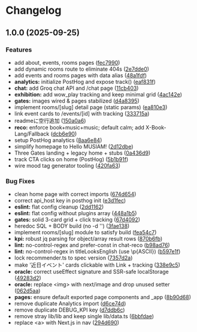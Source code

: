 # Changelog

## 1.0.0 (2025-09-25)


### Features

* add about, events, rooms pages ([fec7990](https://github.com/kagekun333/musiam-front/commit/fec7990bcb30f48db694448d0b7ed08c00ac1c51))
* add dynamic rooms route to eliminate 404s ([2e7dde0](https://github.com/kagekun333/musiam-front/commit/2e7dde019cf8e79e2ca37b715054397b63b09c4e))
* add events and rooms pages with data alias ([48a1fdf](https://github.com/kagekun333/musiam-front/commit/48a1fdf131255c2fe903aee63cab1a2e570535a7))
* **analytics:** initialize PostHog and expose track() ([eaf831f](https://github.com/kagekun333/musiam-front/commit/eaf831fc5038a0522772c2f76853829bcb6b7ac0))
* **chat:** add Groq chat API and /chat page ([11cb403](https://github.com/kagekun333/musiam-front/commit/11cb403c25047b7da46549c5892beb9683030746))
* **exhibition:** add wow_play tracking and keep minimal grid ([4ac142e](https://github.com/kagekun333/musiam-front/commit/4ac142ef22062003fa773743264d6cea5b26eba5))
* **gates:** images wired & pages stabilized ([d4a8395](https://github.com/kagekun333/musiam-front/commit/d4a83958892428ec3e9a247268d5d770536ad3c3))
* implement rooms/[slug] detail page (static params) ([ea810e3](https://github.com/kagekun333/musiam-front/commit/ea810e33c66791cb3803a1922fa418b8a89b7277))
* link event cards to /events/[id] with tracking ([333715a](https://github.com/kagekun333/musiam-front/commit/333715a3e7cc670c1e70bf42062f7ab86f338775))
* readmeに空行追加 ([150a0a6](https://github.com/kagekun333/musiam-front/commit/150a0a64763ea8086795358bea24a303054b827b))
* **reco:** enforce book+music+music; default calm; add X-Book-Lang/Fallback ([dcb6e90](https://github.com/kagekun333/musiam-front/commit/dcb6e901f000957e17b78987ddcc7336f8a8891c))
* setup PostHog analytics ([8aa6e84](https://github.com/kagekun333/musiam-front/commit/8aa6e8415a32224e3653bb317313597feb6fd97d))
* simplify homepage to Hello MUSIAM! ([2d12dbe](https://github.com/kagekun333/musiam-front/commit/2d12dbec3824620a2ae2f41c6e428d2806ceddeb))
* Three Gates landing + legacy home + stubs ([0a436d9](https://github.com/kagekun333/musiam-front/commit/0a436d9bc6b531ef905ccfa2fd5fe8f951feddf9))
* track CTA clicks on home (PostHog) ([5b1b91f](https://github.com/kagekun333/musiam-front/commit/5b1b91f22a1bd38d9a315b503fa91df3397c415f))
* wire mood tag generator tooling ([420fa63](https://github.com/kagekun333/musiam-front/commit/420fa63ffc154b1ed4ddb50693005ec0bfdb2eb5))


### Bug Fixes

* clean home page with correct imports ([674d654](https://github.com/kagekun333/musiam-front/commit/674d65422c0fefd090d48c8ac496bf67de8557ef))
* correct api_host key in posthog init ([e3d1fec](https://github.com/kagekun333/musiam-front/commit/e3d1fec59bfb6a66b997585971287bd8e4b53b98))
* **eslint:** flat config cleanup ([2dd1162](https://github.com/kagekun333/musiam-front/commit/2dd1162bb0b1cff11253df16bf620ea1958287f6))
* **eslint:** flat config without plugins array ([448a1b5](https://github.com/kagekun333/musiam-front/commit/448a1b54f8428e22db7c82e15ef25a93ef911824))
* **gates:** solid 3-card grid + click tracking ([67d4092](https://github.com/kagekun333/musiam-front/commit/67d40920a4bd696dde9e66d689470f9e06cdfba6))
* heredoc SQL + BODY build (no -d '') ([3fae138](https://github.com/kagekun333/musiam-front/commit/3fae1389868f01765811129d33c1b5fc52b48629))
* implement rooms/[slug] module to satisfy build ([fea54c7](https://github.com/kagekun333/musiam-front/commit/fea54c78e5b6934ca79a0d4b06442d8f599fd529))
* **kpi:** robust jq parsing for object/array result rows ([870b6fb](https://github.com/kagekun333/musiam-front/commit/870b6fb537de7144c5c9c1a296c2a6b3b57045e1))
* **lint:** no-control-regex and prefer-const in chat-reco ([b98ad76](https://github.com/kagekun333/musiam-front/commit/b98ad764b87caa41138a678edc54f9fba23e0c8f))
* **lint:** no-control-regex in titleLooksEnglish (use \\p{ASCII}) ([b597e1f](https://github.com/kagekun333/musiam-front/commit/b597e1f9252a7e9653c49e463277b92a2a7335aa))
* lock recommender.ts to spec version ([7357d2a](https://github.com/kagekun333/musiam-front/commit/7357d2a7855c05edf168af161469832bec2e165b))
* make '近日イベント' cards clickable with Link + tracking ([338e9c5](https://github.com/kagekun333/musiam-front/commit/338e9c531d55417a979685c36333067a3ebd4fe0))
* **oracle:** correct useEffect signature and SSR-safe localStorage ([49283d2](https://github.com/kagekun333/musiam-front/commit/49283d22e1b832e963987b0701f4d33489c7a009))
* **oracle:** replace &lt;img&gt; with next/image and drop unused setter ([062d5aa](https://github.com/kagekun333/musiam-front/commit/062d5aa3a454dd72632db851104041be28608b13))
* **pages:** ensure default exported page components and _app ([8b90d68](https://github.com/kagekun333/musiam-front/commit/8b90d68b2f83322de219cb2b98ed141f189e1cc2))
* remove duplicate Analytics import ([d6ce74d](https://github.com/kagekun333/musiam-front/commit/d6ce74d4ac6864664ef6c135644af088def0d1fd))
* remove duplicate DEBUG_KPI key ([d7ddb6c](https://github.com/kagekun333/musiam-front/commit/d7ddb6c9e1e820273bdf6b3c81c0d1c3ddfcd9f9))
* remove stray lib/lib and keep single lib/data.ts ([6bbfdae](https://github.com/kagekun333/musiam-front/commit/6bbfdae0c9154f4c8572fd01f7e1c642e593102c))
* replace &lt;a&gt; with Next.js <Link> in nav ([294d690](https://github.com/kagekun333/musiam-front/commit/294d6909e69df8710510da5d4247c80237aea1e1))
